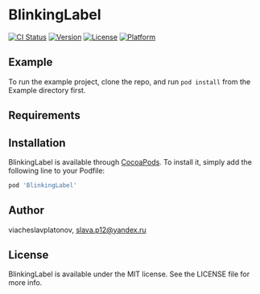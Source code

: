 # BlinkingLabel

[![CI Status](https://img.shields.io/travis/viacheslavplatonov/BlinkingLabel.svg?style=flat)](https://travis-ci.org/viacheslavplatonov/BlinkingLabel)
[![Version](https://img.shields.io/cocoapods/v/BlinkingLabel.svg?style=flat)](https://cocoapods.org/pods/BlinkingLabel)
[![License](https://img.shields.io/cocoapods/l/BlinkingLabel.svg?style=flat)](https://cocoapods.org/pods/BlinkingLabel)
[![Platform](https://img.shields.io/cocoapods/p/BlinkingLabel.svg?style=flat)](https://cocoapods.org/pods/BlinkingLabel)

## Example

To run the example project, clone the repo, and run `pod install` from the Example directory first.

## Requirements

## Installation

BlinkingLabel is available through [CocoaPods](https://cocoapods.org). To install
it, simply add the following line to your Podfile:

```ruby
pod 'BlinkingLabel'
```

## Author

viacheslavplatonov, slava.p12@yandex.ru

## License

BlinkingLabel is available under the MIT license. See the LICENSE file for more info.
